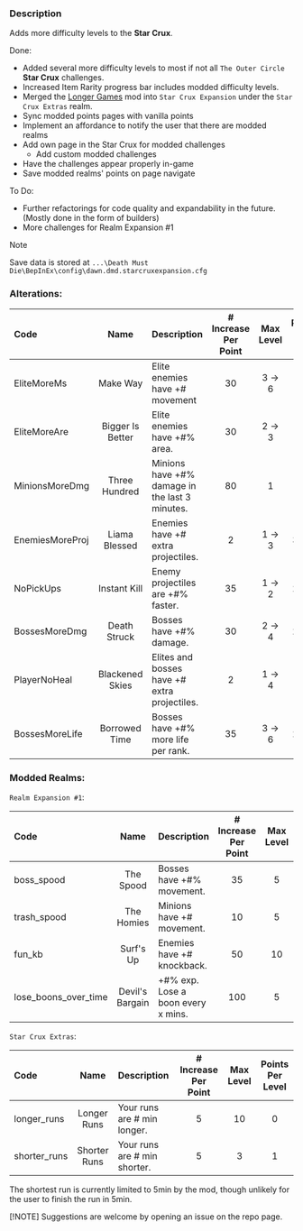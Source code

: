 ﻿### Description
Adds more difficulty levels to the **Star Crux**.

Done:
- Added several more difficulty levels to most if not all `The Outer Circle` **Star Crux** challenges.
- Increased Item Rarity progress bar includes modded difficulty levels.
- Merged the [Longer Games](../LongerGames) mod into `Star Crux Expansion` under the `Star Crux Extras` realm.
- Sync modded points pages with vanilla points
- Implement an affordance to notify the user that there are modded realms
- Add own page in the Star Crux for modded challenges
  - Add custom modded challenges
- Have the challenges appear properly in-game
- Save modded realms' points on page navigate

To Do:
- Further refactorings for code quality and expandability in the future. (Mostly done in the form of builders)
- More challenges for Realm Expansion #1

> [!NOTE]
> Save data is stored at `...\Death Must Die\BepInEx\config\dawn.dmd.starcruxexpansion.cfg` 

### Alterations:

| Code            |       Name       | Description                                    | # Increase Per Point | Max Level | Points Per Level |
|:----------------|:----------------:|:-----------------------------------------------|:--------------------:|:---------:|:----------------:|
| EliteMoreMs     |     Make Way     | Elite enemies have +# movement                 |          30          |  3 -> 6   |        2         |
| EliteMoreAre    | Bigger Is Better | Elite enemies have +#% area.                   |          30          |  2 -> 3   |        1         |
| MinionsMoreDmg  |  Three Hundred   | Minions have +#% damage in the last 3 minutes. |          80          |     1     |        3         |
| EnemiesMoreProj |  Liama Blessed   | Enemies have +# extra projectiles.             |          2           |  1 -> 3   |      3 -> 5      |
| NoPickUps       |   Instant Kill   | Enemy projectiles are +#% faster.              |          35          |  1 -> 2   |      2 -> 3      |
| BossesMoreDmg   |   Death Struck   | Bosses have +#% damage.                        |          30          |  2 -> 4   |      2 -> 3      |
| PlayerNoHeal    | Blackened Skies  | Elites and bosses have +# extra projectiles.   |          2           |  1 -> 4   |        4         |
| BossesMoreLife  |  Borrowed Time   | Bosses have +#% more life per rank.            |          35          |  3 -> 6   |      2 -> 4      |

### Modded Realms:

`Realm Expansion #1`:

| Code                 |      Name       | Description                        | # Increase Per Point | Max Level | Points Per Level |
|:---------------------|:---------------:|:-----------------------------------|:--------------------:|:---------:|:----------------:|
| boss_spood           |    The Spood    | Bosses have +#% movement.          |          35          |     5     |        2         |
| trash_spood          |   The Homies    | Minions have +# movement.          |          10          |     5     |        3         |
| fun_kb               |    Surf's Up    | Enemies have +# knockback.         |          50          |    10     |        1         |
| lose_boons_over_time | Devil's Bargain | +#% exp. Lose a boon every x mins. |         100          |     5     |        5         |


`Star Crux Extras`:

| Code         |     Name     | Description                  | # Increase Per Point | Max Level | Points Per Level |
|:-------------|:------------:|:-----------------------------|:--------------------:|:---------:|:----------------:|
| longer_runs  | Longer Runs  | Your runs are # min longer.  |          5           |    10     |        0         |
| shorter_runs | Shorter Runs | Your runs are # min shorter. |          5           |     3     |        1         |

The shortest run is currently limited to 5min by the mod, though unlikely for the user to finish the run in 5min.

[!NOTE]
Suggestions are welcome by opening an issue on the repo page.
